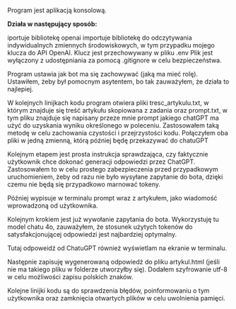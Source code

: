 Program jest aplikacją konsolową.

**Działa w następujący sposób:**

iportuje bibliotekę openai
importuje bibliotekę do odczytywania indywidualnych zmiennych środowiskowych, w tym przypadku mojego klucza do API OpenAI.
Klucz jest przechowywany w pliku .env
Plik jest wyłączony z udostępniania za pomocą .gitignore w celu bezpieczeństwa.

Program ustawia jak bot ma się zachowywać (jaką ma mieć rolę). Ustawiłem, żeby był pomocnym asytentem, bo tak zauważyłem, że działa to najlepiej.

W kolejnych linijkach kodu program otwiera pliki tresc_artykulu.txt, w którym znajduje się treść artykułu skopiowana z zadania oraz prompt.txt, w tym pliku znajduje się napisany przeze mnie prompt jakiego chatGPT ma użyć do uzyskania wyniku określonego w poleceniu.
Zastosowałem taką metodę w celu zachowania czystości i przejrzystości kodu. Połączyłem oba pliki w jedną zmienną, którą później będę przekazywać do chatuGPT

Kolejnym etapem jest prosta instrukcja sprawdzająca, czy faktycznie użytkownik chce dokonać generacji odpowiedzi przez ChatGPT.
Zastosowałem to w celu prostego zabezpieczenia przed przypadkowym uruchomieniem, żeby od razu nie było wysyłane zapytanie do bota, dzięki czemu nie będą się przypadkowo marnować tokeny.

Później wypisuje w terminalu prompt wraz z artykułem, jako wiadomość wprowadzoną od użytkownika.

Kolejnym krokiem jest już wywołanie zapytania do bota. Wykorzystuję tu model chatu 4o, zauważyłem, że stosunek użytych tokenów do satysfakcjonującej odpowiedzi jest najbardziej optymalny.

Tutaj odpoweidź od ChatuGPT również wyświetlam na ekranie w terminalu.

Następnie zapisuję wygenerowaną odpowiedź do pliku artykul.html (jeśli nie ma takiego pliku w folderze utworzyłby się). Dodałem szyfrowanie utf-8 w celu możliwości zapisu polskich znaków.

Kolejne linijki kodu są do sprawdzenia błędów, poinformowaniu o tym użytkownika oraz zamknięcia otwartych plików w celu uwolnienia pamięci.
